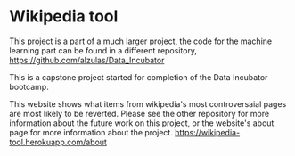 # Wikipedia tool

This project is a part of a much larger project, the code for the machine learning part can be found in a different repository, https://github.com/alzulas/Data_Incubator

This is a capstone project started for completion of the Data Incubator bootcamp. 

This website shows what items from wikipedia's most controversaial pages are most likely to be reverted. Please see the other repository for more information about the future work on this project, or the website's about page for more information about the project. https://wikipedia-tool.herokuapp.com/about
